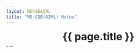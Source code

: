 ```yaml
---
layout: MECSEAIML
title: "ME-CSE(AIML) Notes"
---
```


<h1 style="text-align: center; margin:0px; padding:0px;"> {{ page.title }} </h1>
---


<!-- ################## THIS is for layout understanding only ######################
posts has these tags in the liquids section:
Core ML's posts:
-> area: "AI", subject: "Core ML", section: <e.g. Neural Networks or Regression or losses or optimizers etc.> concept: <linear regression or MLP or Adam optimizer etc.>

Computer Vision posts:
-> area: "AI", subject: "CV", section: <e.g. Classification or Localization or Segmentation etc.>, concept: <e.g. lesion classification, imagenet classification, rooftop segmentation, etc.> -->
